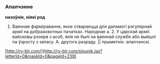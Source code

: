 ### Апалчэнне
**назоўнік, ніякі род**

1. Ваеннае фарміраванне, якое ствараецца для дапамогі рэгулярнай арміі на добраахвотных пачатках. Народнае а. 2. У царскай арміі: вайсковы рэзерв з асоб, якія не былі на ваеннай службе або выйшлі па ўзросту з запасу. А. другога разраду. || прыметнік: апалчэнскі.

<a rel="author">[http://rv-blr.com/](http://rv-blr.com/slounik.jsp?letterId=0&maskId=0&pageId=239)</a>

